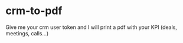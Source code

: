 # crm-to-pdf
Give me your crm user token and I will print a pdf with your KPI (deals, meetings, calls...)

